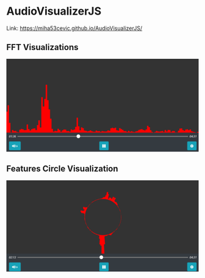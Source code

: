 # AudioVisualizerJS

Link: https://miha53cevic.github.io/AudioVisualizerJS/

## FFT Visualizations
![](./screenshots/img2.png)

## Features Circle Visualization
![](./screenshots/img1.png)
